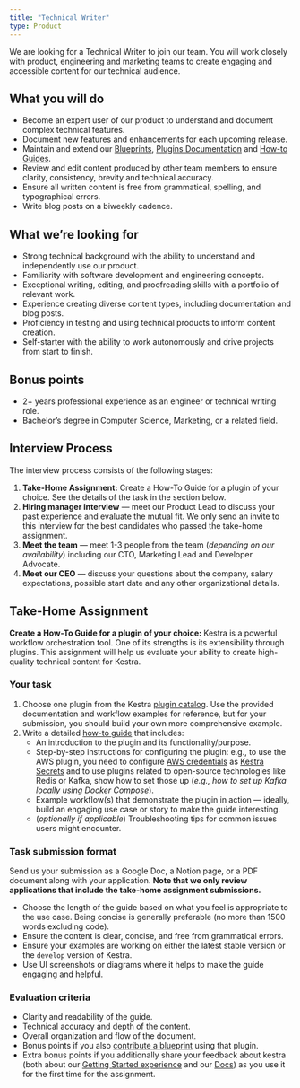 ```yaml
---
title: "Technical Writer"
type: Product
---
```


We are looking for a Technical Writer to join our team. You will work closely with product, engineering and marketing teams to create engaging and accessible content for our technical audience.

## What you will do

- Become an expert user of our product to understand and document complex technical features.
- Document new features and enhancements for each upcoming release.
- Maintain and extend our [Blueprints](/blueprints/), [Plugins Documentation](/plugins/) and [How-to Guides](https://kestra.io/docs/how-to-guides).
- Review and edit content produced by other team members to ensure clarity, consistency, brevity and technical accuracy.
- Ensure all written content is free from grammatical, spelling, and typographical errors.
- Write blog posts on a biweekly cadence.

## What we’re looking for

- Strong technical background with the ability to understand and independently use our product.
- Familiarity with software development and engineering concepts.
- Exceptional writing, editing, and proofreading skills with a portfolio of relevant work.
- Experience creating diverse content types, including documentation and blog posts.
- Proficiency in testing and using technical products to inform content creation.
- Self-starter with the ability to work autonomously and drive projects from start to finish.

## Bonus points

- 2+ years professional experience as an engineer or technical writing role.
- Bachelor’s degree in Computer Science, Marketing, or a related field.


## Interview Process

The interview process consists of the following stages:

1. **Take-Home Assignment:** Create a How-To Guide for a plugin of your choice. See the details of the task in the section below.
2. **Hiring manager interview** — meet our Product Lead to discuss your past experience and evaluate the mutual fit. We only send an invite to this interview for the best candidates who passed the take-home assignment.
3. **Meet the team** — meet 1-3 people from the team (*depending on our availability*) including our CTO, Marketing Lead and Developer Advocate.
4. **Meet our CEO** — discuss your questions about the company, salary expectations, possible start date and any other organizational details.

## Take-Home Assignment

**Create a How-To Guide for a plugin of your choice:** Kestra is a powerful workflow orchestration tool. One of its strengths is its extensibility through plugins. This assignment will help us evaluate your ability to create high-quality technical content for Kestra.

### Your task

1. Choose one plugin from the Kestra [plugin catalog](https://kestra.io/plugins). Use the provided documentation and workflow examples for reference, but for your submission, you should build your own more comprehensive example.
2. Write a detailed [how-to guide](https://kestra.io/docs/how-to-guides/) that includes:
    - An introduction to the plugin and its functionality/purpose.
    - Step-by-step instructions for configuring the plugin: e.g., to use the AWS plugin, you need to configure [AWS credentials](https://kestra.io/plugins/plugin-aws#authentication) as [Kestra Secrets](https://kestra.io/docs/concepts/secret) and to use plugins related to open-source technologies like Redis or Kafka, show how to set those up (*e.g., how to set up Kafka locally using Docker Compose*).
    - Example workflow(s) that demonstrate the plugin in action — ideally, build an engaging use case or story to make the guide interesting.
    - (*optionally if applicable*) Troubleshooting tips for common issues users might encounter.

### Task submission format

Send us your submission as a Google Doc, a Notion page, or a PDF document along with your application. **Note that we only review applications that include the take-home assignment submissions.** 

- Choose the length of the guide based on what you feel is appropriate to the use case. Being concise is generally preferable (no more than 1500 words excluding code).
- Ensure the content is clear, concise, and free from grammatical errors.
- Ensure your examples are working on either the latest stable version or the `develop` version of Kestra.
- Use UI screenshots or diagrams where it helps to make the guide engaging and helpful.

### Evaluation criteria

- Clarity and readability of the guide.
- Technical accuracy and depth of the content.
- Overall organization and flow of the document.
- Bonus points if you also [contribute a blueprint](https://github.com/kestra-io/kestra/issues/new?assignees=&labels=blueprint&projects=&template=blueprint.yml) using that plugin.
- Extra bonus points if you additionally share your feedback about kestra (both about our [Getting Started experience](https://kestra.io/docs/getting-started) and our [Docs](https://kestra.io/docs/)) as you use it for the first time for the assignment.